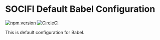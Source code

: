 # SOCIFI Default Babel Configuration

[![npm version](https://badge.fury.io/js/%40socifi%2Fbabel-config.svg)](https://badge.fury.io/js/%40socifi%2Fbabel-config)
[![CircleCI](https://circleci.com/gh/socifi/babel-config/tree/master.svg?style=shield)](https://circleci.com/gh/socifi/babel-config/tree/master)

This is default configuration for Babel.
